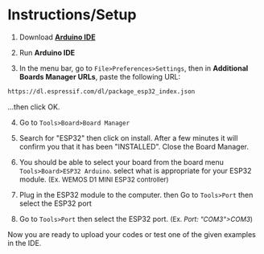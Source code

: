 # Instructions/Setup
1. Download [**Arduino IDE**](https://www.arduino.cc/en/software)

2. Run **Arduino IDE**
3. In the menu bar, go to ```File>Preferences>Settings```, then in **Additional Boards Manager URLs**, paste the following URL:
```sh
https://dl.espressif.com/dl/package_esp32_index.json
``` 
...then click OK.

4. Go to ```Tools>Board>Board Manager```

5. Search for "ESP32" then click on install. After a few minutes it will confirm you that it has been "INSTALLED". Close the Board Manager.

6. You should be able to select your board from the board menu ```Tools>Board>ESP32 Arduino```. select what is appropriate for your ESP32 module. <font size="2">(Ex. WEMOS D1 MINI ESP32 controller)</font>

7. Plug in the ESP32 module to the computer. then Go to ```Tools>Port``` then select the ESP32 port

9. Go to ```Tools>Port``` then select the ESP32 port. <font size="2">(Ex. _Port: "COM3">COM3_)</font>

Now you are ready to upload your codes or test one of the given examples in the IDE.
